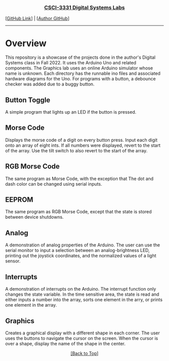 <a name="readme-top"></a>

<h3 align="center"> <b><u>CSCI-3331 Digital Systems Labs</u></b> </h3> 

[[GitHub Link](https://github.com/hoodieman0/CSCI-3331-Projects)] |
 [[Author GitHub](https://github.com/hoodieman0)]

---
# Overview
This repository is a showcase of the projects done in the author's Digital Systems class in Fall 2022. It uses the Arduino Uno and related components. The Graphics lab uses an online Arduino simulator whose name is unknown. Each directory has the runnable ino files and associated hardware diagrams for the Uno. For programs with a button, a debounce checker was added due to a buggy button.

## Button Toggle
A simple program that lights up an LED if the button is pressed.

## Morse Code
Displays the morse code of a digit on every button press. Input each digit onto an array of eight ints. If all numbers were displayed, revert to the start of the array. Use the tilt switch to also revert to the start of the array.

## RGB Morse Code
The same program as Morse Code, with the exception that The dot and dash color can be changed using serial inputs. 

## EEPROM
The same program as RGB Morse Code, except that the state is stored between device shutdowns. 

## Analog
A demonstration of analog properties of the Arduino. The user can use the serial monitor to input a selection between an analog-brightness LED, printing out the joystick coordinates, and the normalized values of a light sensor. 

## Interrupts
A demonstration of interrupts on the Arduino. The interrupt function only changes the state variable. In the time sensitive area, the state is read and either inputs a number into the array, sorts one element in the arry, or prints one element in the array.

## Graphics
Creates a graphical display with a different shape in each corner. The user uses the buttons to navigate the cursor on the screen. When the cursor is over a shape, display the name of the shape in the center. 

<center>
<a href="#readme-top">[Back to Top]</a>
</center>